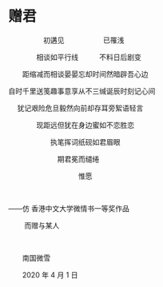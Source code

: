 # 赠君

　　　　　初遘见 　　　　　 已罹浅

　　　　相谈如平行线　　　不料日后剧变

　　距缩减而相谈晏晏忘却时间然暗辟吾心边

自时千里送笺趣事意享从不三缄诞辰时刻记心间

　 犹记艰险危旦毅然向前却存耳旁絮语轻言

　　　　现距远但犹在身边蜜如不恋胜恋

　　　　　　执笔挥词纸砚如君眉眼

　　　　　　　期君冕而缱绻

　　　　　　　　　　惟愿

<br />

——仿 香港中文大学微情书一等奖作品

　　 而赠与某人

<br />

　　南国微雪

　　2020 年 4 月 1 日

